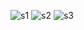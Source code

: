 ![s1](https://github.com/Asmat27/uas-komputer-grafik/assets/138645941/390fb3bf-c9da-45f6-809b-d6c937268eb7)
![s2](https://github.com/Asmat27/uas-komputer-grafik/assets/138645941/60fc1ef6-d465-403c-a2ff-39f3bc7c2663)
![s3](https://github.com/Asmat27/uas-komputer-grafik/assets/138645941/20540fda-6341-417e-81f8-0d556e42513c)
